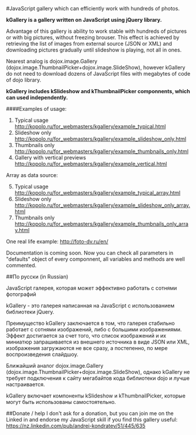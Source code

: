 #JavaScript gallery which can efficiently work with hundreds of photos.

**kGallery is a gallery written on JavaScript using jQuery library.**

Advantage of this gallery is ability to work stable with hundreds of pictures or with big pictures, without freezing brouser. This effect is achieved by retrieving the list of images from external source (JSON or XML) and downloading pictures gradually until slideshow is playing, not all in ones.


Nearest analog is dojox.image.Gallery (dojox.image.ThumbnailPicker+dojox.image.SlideShow), however kGallery do not need to download dozens of JavaScript files with megabytes of code of dojo library.

**kGallery includes kSlideshow and kThumbnailPicker componnents, which can used independently.**

####Examples of usage:
1. Typical usage http://kopolo.ru/for_webmasters/kgallery/example_typical.html
2. Slideshow only http://kopolo.ru/for_webmasters/kgallery/example_slideshow_only.html
3. Thumbnails only http://kopolo.ru/for_webmasters/kgallery/example_thumbnails_only.html
4. Gallery with vertical previews http://kopolo.ru/for_webmasters/kgallery/example_vertical.html

Array as data source:

5. Typical usage http://kopolo.ru/for_webmasters/kgallery/example_typical_array.html
6. Slideshow only http://kopolo.ru/for_webmasters/kgallery/example_slideshow_only_array.html
7. Thumbnails only http://kopolo.ru/for_webmasters/kgallery/example_thumbnails_only_array.html

One real life example: http://foto-dv.ru/en/

Documentation is coming soon. Now you can check all parameters in "defaults" object of every componnent, all variables and methods are well commented.


##По русски (in Russian)

JavaScript галерея, которая может эффективно работать с сотнями фотографий

kGallery - это галерея написанная на JavaScript с использованием библиотеки jQuery.

Преимущество kGallery заключается в том, что галерея стабильно работает с сотнями изображений, либо с большими изображениями.
Эффект достигается за счет того, что список изображений и их миниатюр запрашивается из внешнего источника в виде JSON или XML, изображения загружаются не все сразу, а постепенно, по мере воспроизведения слайдшоу.


Ближайший аналог dojox.image.Gallery (dojox.image.ThumbnailPicker+dojox.image.SlideShow), однако kGallery не требует подключения к сайту мегабайтов кода библиотеки dojo и лучше настраивается.

kGallery включает компоненты kSlideshow и kThumbnailPicker, которые могут быть использованы самостоятельно.

##Donate / help
I don't ask for a donation, but you can join me on the Linked in and endorse my JavaScript skill if you find this gallery useful:
https://nz.linkedin.com/pub/andrei-kondratev/51/445/635
